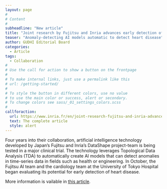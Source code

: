 ```yaml
---
layout: page
#
# Content
#
subheadline: "New article"
title: "Joint research by Fujitsu and Inria advances early detection of heart disease"
teaser: "Anomaly-detecting AI models automatic to detect heart disease"
author: GUDHI Editorial Board
categories:
  - Article
tags:
  - Collaboration
#
# Use the call for action to show a button on the frontpage
#
# To make internal links, just use a permalink like this
# url: /getting-started/
#
# To style the button in different colors, use no value
# to use the main color or success, alert or secondary.
# To change colors see sass/_01_settings_colors.scss
#
callforaction:
  url: https://www.inria.fr/en/joint-research-fujitsu-and-inria-advances-early-detection-heart-disease
  text: The complete article
  style: alert
---
```


Four years into their collaboration, artificial intelligence technology developed by Japan’s Fujitsu and Inria’s
DataShape project-team is being tested in a major clinical trial. The technology leverages Topological Data Analysis
(TDA) to automatically create AI models that can detect anomalies in time-series data in fields such as health or
engineering. In October, the Fujitsu AI team and the cardiology team at the University of Tokyo Hospital began
evaluating its potential for early detection of heart disease.

More information is vailable in
[this article](https://www.inria.fr/en/joint-research-fujitsu-and-inria-advances-early-detection-heart-disease).